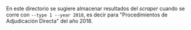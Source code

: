 En este directorio se sugiere almacenar resultados del _scraper_
cuando se corre con `--type 1 --year 2018`, es decir para "Procedimientos de
Adjudicación Directa" del año 2018.
